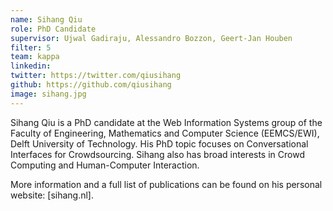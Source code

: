 ```yaml
---
name: Sihang Qiu
role: PhD Candidate
supervisor: Ujwal Gadiraju, Alessandro Bozzon, Geert-Jan Houben
filter: 5
team: kappa
linkedin: 
twitter: https://twitter.com/qiusihang
github: https://github.com/qiusihang
image: sihang.jpg
---
```


Sihang Qiu is a PhD candidate at the Web Information Systems group of the Faculty of Engineering, Mathematics and Computer Science (EEMCS/EWI), Delft University of Technology. His PhD topic focuses on Conversational Interfaces for Crowdsourcing. Sihang also has broad interests in Crowd Computing and Human-Computer Interaction.

More information and a full list of publications can be found on his personal website: [sihang.nl].

